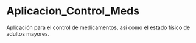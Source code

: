 # Aplicacion_Control_Meds
Aplicación para el control de medicamentos, así como el estado físico de adultos mayores.
